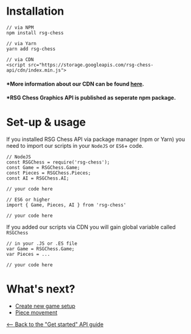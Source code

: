 # Installation

```
// via NPM
npm install rsg-chess

// via Yarn
yarn add rsg-chess

// via CDN
<script src="https://storage.googleapis.com/rsg-chess-api/cdn/index.min.js">
```

#### \*More information about our CDN can be found [here](/docs/api/cdn).

#### \*RSG Chess Graphics API is published as seperate npm package.

# Set-up & usage

If you installed RSG Chess API via package manager (npm or Yarn) you need to import our scripts in your `NodeJS` or `ES6`+ code.

```
// NodeJS
const RSGChess = require('rsg-chess');
const Game = RSGChess.Game;
const Pieces = RSGChess.Pieces;
const AI = RSGChess.AI;

// your code here
```

```
// ES6 or higher
import { Game, Pieces, AI } from 'rsg-chess'

// your code here
```

If you added our scripts via CDN you will gain global variable called `RSGChess`

```
// in your .JS or .ES file
var Game = RSGChess.Game;
var Pieces = ...

// your code here
```

# What's next?

* [Create new game setup](/docs/api/game-setup)
* [Piece movement](/docs/api/piece-movement)

[<-- Back to the "Get started" API guide](/docs/api)
